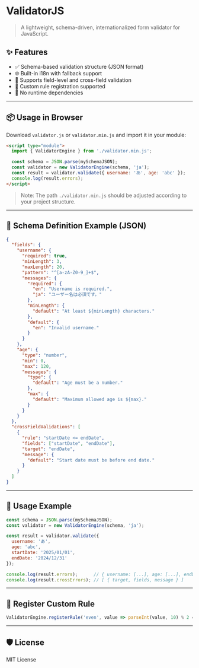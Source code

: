# ValidatorJS

> A lightweight, schema-driven, internationalized form validator for JavaScript.

## ✨ Features

* ✅ Schema-based validation structure (JSON format)
* 🌐 Built-in i18n with fallback support
* 🧩 Supports field-level and cross-field validation
* 🔧 Custom rule registration supported
* 🔐 No runtime dependencies

---

## 📦 Usage in Browser

Download `validator.js` or `validator.min.js` and import it in your module:

```html
<script type="module">
  import { ValidatorEngine } from './validator.min.js';

  const schema = JSON.parse(mySchemaJSON);
  const validator = new ValidatorEngine(schema, 'ja');
  const result = validator.validate({ username: 'あ', age: 'abc' });
  console.log(result.errors);
</script>
```

> Note: The path `./validator.min.js` should be adjusted according to your project structure.

---

## 📘 Schema Definition Example (JSON)

```json
{
  "fields": {
    "username": {
      "required": true,
      "minLength": 3,
      "maxLength": 20,
      "pattern": "^[a-zA-Z0-9_]+$",
      "messages": {
        "required": {
          "en": "Username is required.",
          "ja": "ユーザー名は必須です。"
        },
        "minLength": {
          "default": "At least ${minLength} characters."
        },
        "default": {
          "en": "Invalid username."
        }
      }
    },
    "age": {
      "type": "number",
      "min": 0,
      "max": 120,
      "messages": {
        "type": {
          "default": "Age must be a number."
        },
        "max": {
          "default": "Maximum allowed age is ${max}."
        }
      }
    }
  },
  "crossFieldValidations": [
    {
      "rule": "startDate <= endDate",
      "fields": ["startDate", "endDate"],
      "target": "endDate",
      "message": {
        "default": "Start date must be before end date."
      }
    }
  ]
}
```

---

## 🚀 Usage Example

```js
const schema = JSON.parse(mySchemaJSON);
const validator = new ValidatorEngine(schema, 'ja');

const result = validator.validate({
  username: 'あ',
  age: 'abc',
  startDate: '2025/01/01',
  endDate: '2024/12/31'
});

console.log(result.errors);      // { username: [...], age: [...], endDate: [...] }
console.log(result.crossErrors); // [ { target, fields, message } ]
```

---

## 🔧 Register Custom Rule

```js
ValidatorEngine.registerRule('even', value => parseInt(value, 10) % 2 === 0);
```

---

## 🛡 License

MIT License
